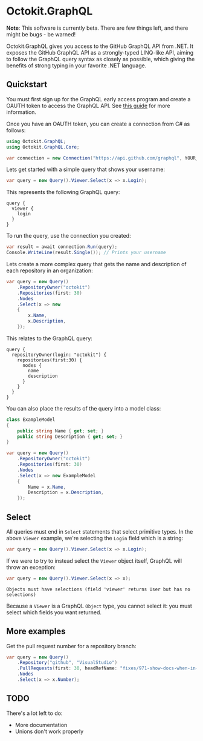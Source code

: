 # Octokit.GraphQL

**Note**: This software is currently beta. There are few things left, and there might be bugs - be warned!

Octokit.GraphQL gives you access to the GitHub GraphQL API from .NET. It exposes the GitHub GraphQL API as a strongly-typed LINQ-like API, aiming to follow the GraphQL query syntax as closely as possible, which giving the benefits of strong typing in your favorite .NET language.

## Quickstart

You must first sign up for the GraphQL early access program and create a OAUTH token to access the GraphQL API. See [this guide](https://developer.github.com/early-access/graphql/guides/accessing-graphql/) for more information.

Once you have an OAUTH token, you can create a connection from C# as follows:

```csharp
using Octokit.GraphQL;
using Octokit.GraphQL.Core;

var connection = new Connection("https://api.github.com/graphql", YOUR_OAUTH_TOKEN); 
```

Lets get started with a simple query that shows your username:

```csharp
var query = new Query().Viewer.Select(x => x.Login);
```

This represents the following GraphQL query:

```
query { 
  viewer { 
    login
  }
}
```

To run the query, use the connection you created:

```csharp
var result = await connection.Run(query);
Console.WriteLine(result.Single()); // Prints your username
```

Lets create a more complex query that gets the name and description of each repository in an organization:

```csharp
var query = new Query()
    .RepositoryOwner("octokit")
    .Repositories(first: 30)
    .Nodes
    .Select(x => new
    {
        x.Name,
        x.Description,
    });
```

This relates to the GraphQL query:

```
query { 
  repositoryOwner(login: "octokit") {
    repositories(first:30) {
      nodes {
        name
        description
      }
    }
  }
}
```

You can also place the results of the query into a model class:

```csharp
class ExampleModel
{
    public string Name { get; set; }
    public string Description { get; set; }
}

var query = new Query()
    .RepositoryOwner("octokit")
    .Repositories(first: 30)
    .Nodes
    .Select(x => new ExampleModel
    {
        Name = x.Name,
        Description = x.Description,
    });
```

## Select

All queries must end in `Select` statements that select primitive types. In the above `Viewer` example, we're selecting the `Login` field which is a string:

```csharp
var query = new Query().Viewer.Select(x => x.Login);
```

If we were to try to instead select the `Viewer` object itself, GraphQL will throw an exception:

```csharp
var query = new Query().Viewer.Select(x => x);
```

```
Objects must have selections (field 'viewer' returns User but has no selections)
```

Because a `Viewer` is a GraphQL `Object` type, you cannot select it: you must select which fields you want returned.

## More examples

Get the pull request number for a repository branch:

```csharp
var query = new Query()
    .Repository("github", "VisualStudio")
    .PullRequests(first: 30, headRefName: "fixes/971-show-docs-when-in-github-repo")
    .Nodes
    .Select(x => x.Number);
```

## TODO

There's a lot left to do:

- More documentation
- Unions don't work properly
